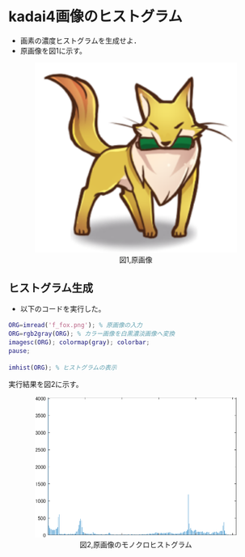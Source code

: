 # kadai4画像のヒストグラム
- 画素の濃度ヒストグラムを生成せよ．
- 原画像を図1に示す。
  
<div align="center">
<img src="img/f_fox.png" width="400"><br>
図1,原画像
</div>

## ヒストグラム生成
 - 以下のコードを実行した。
```m
ORG=imread('f_fox.png'); % 原画像の入力
ORG=rgb2gray(ORG); % カラー画像を白黒濃淡画像へ変換
imagesc(ORG); colormap(gray); colorbar;
pause;

imhist(ORG); % ヒストグラムの表示
```

実行結果を図2に示す。

<div align="center">
<img src="img/kadai4-1.png" width="400"><br>
図2,原画像のモノクロヒストグラム
</div>
